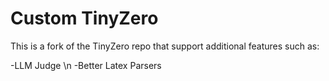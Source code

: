# Custom TinyZero
This is a fork of the TinyZero repo that support additional features such as:

-LLM Judge \n
-Better Latex Parsers


